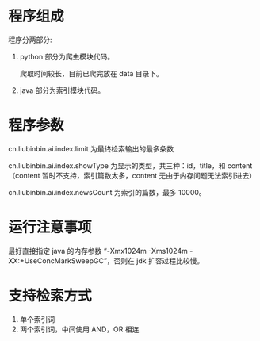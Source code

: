 # 程序组成

程序分两部分:

1. python 部分为爬虫模块代码。

   爬取时间较长，目前已爬完放在 data 目录下。

2. java 部分为索引模块代码。

# 程序参数

cn.liubinbin.ai.index.limit 为最终检索输出的最多条数

cn.liubinbin.ai.index.showType 为显示的类型，共三种：id，title，和 content（content 暂时不支持，索引篇数太多，content 无由于内存问题无法索引进去）

cn.liubinbin.ai.index.newsCount  为索引的篇数，最多 10000。

# 运行注意事项

最好直接指定 java 的内存参数 “-Xmx1024m -Xms1024m -XX:+UseConcMarkSweepGC”，否则在 jdk 扩容过程比较慢。

# 支持检索方式

1. 单个索引词
2. 两个索引词，中间使用 AND，OR 相连